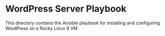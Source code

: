 # WordPress Server Playbook
This directory contains the Ansible playbook for installing and configuring WordPress on a Rocky Linux 9 VM.